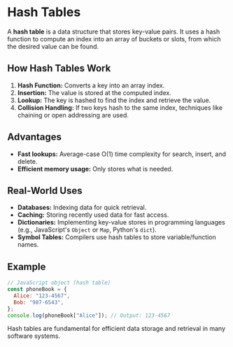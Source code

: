 # Hash Tables

A **hash table** is a data structure that stores key-value pairs. It uses a hash function to compute an index into an array of buckets or slots, from which the desired value can be found.

## How Hash Tables Work

1. **Hash Function:** Converts a key into an array index.
2. **Insertion:** The value is stored at the computed index.
3. **Lookup:** The key is hashed to find the index and retrieve the value.
4. **Collision Handling:** If two keys hash to the same index, techniques like chaining or open addressing are used.

## Advantages

- **Fast lookups:** Average-case O(1) time complexity for search, insert, and delete.
- **Efficient memory usage:** Only stores what is needed.

## Real-World Uses

- **Databases:** Indexing data for quick retrieval.
- **Caching:** Storing recently used data for fast access.
- **Dictionaries:** Implementing key-value stores in programming languages (e.g., JavaScript's `Object` or `Map`, Python's `dict`).
- **Symbol Tables:** Compilers use hash tables to store variable/function names.

## Example

```javascript
// JavaScript object (hash table)
const phoneBook = {
  Alice: "123-4567",
  Bob: "987-6543",
};
console.log(phoneBook["Alice"]); // Output: 123-4567
```

Hash tables are fundamental for efficient data storage and retrieval in many software systems.
